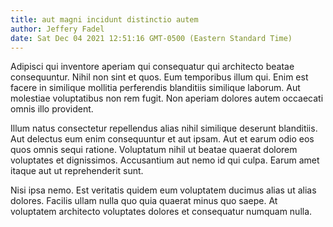 ```yaml
---
title: aut magni incidunt distinctio autem
author: Jeffery Fadel
date: Sat Dec 04 2021 12:51:16 GMT-0500 (Eastern Standard Time)
---
```

Adipisci qui inventore aperiam qui consequatur qui architecto beatae consequuntur. Nihil non sint et quos. Eum temporibus illum qui. Enim est facere in similique mollitia perferendis blanditiis similique laborum. Aut molestiae voluptatibus non rem fugit. Non aperiam dolores autem occaecati omnis illo provident.

 Illum natus consectetur repellendus alias nihil similique deserunt blanditiis. Aut delectus eum enim consequuntur et aut ipsam. Aut et earum odio eos quos omnis sequi ratione. Voluptatum nihil ut beatae quaerat dolorem voluptates et dignissimos. Accusantium aut nemo id qui culpa. Earum amet itaque aut ut reprehenderit sunt.

 Nisi ipsa nemo. Est veritatis quidem eum voluptatem ducimus alias ut alias dolores. Facilis ullam nulla quo quia quaerat minus quo saepe. At voluptatem architecto voluptates dolores et consequatur numquam nulla.